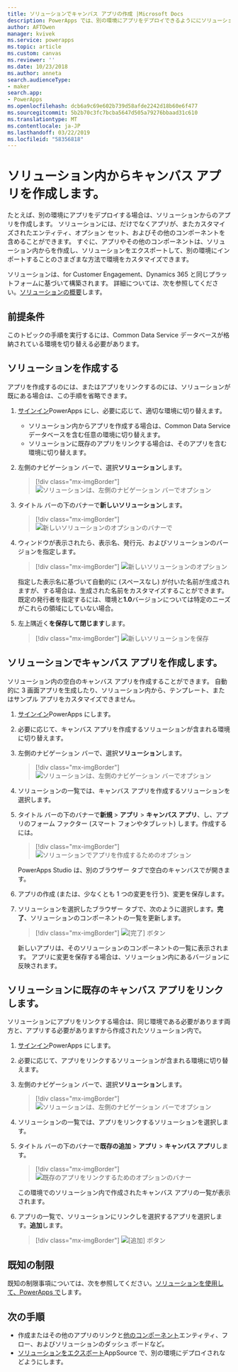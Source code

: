 ```yaml
---
title: ソリューションでキャンバス アプリの作成 |Microsoft Docs
description: PowerApps では、別の環境にアプリをデプロイできるようににソリューションでキャンバス アプリを作成します。
author: AFTOwen
manager: kvivek
ms.service: powerapps
ms.topic: article
ms.custom: canvas
ms.reviewer: ''
ms.date: 10/23/2018
ms.author: anneta
search.audienceType:
- maker
search.app:
- PowerApps
ms.openlocfilehash: dcb6a9c69e602b739d58afde2242d18b60e6f477
ms.sourcegitcommit: 5b2b70c3fc7bcba5647d505a79276bbaad31c610
ms.translationtype: MT
ms.contentlocale: ja-JP
ms.lasthandoff: 03/22/2019
ms.locfileid: "58356818"
---
```

# <a name="create-a-canvas-app-from-within-a-solution"></a>ソリューション内からキャンバス アプリを作成します。

たとえば、別の環境にアプリをデプロイする場合は、ソリューションからのアプリを作成します。 ソリューションには、だけでなくアプリが、またカスタマイズされたエンティティ、オプション セット、およびその他のコンポーネントを含めることができます。 すぐに、アプリやその他のコンポーネントは、ソリューション内からを作成し、ソリューションをエクスポートして、別の環境にインポートすることのさまざまな方法で環境をカスタマイズできます。

ソリューションは、for Customer Engagement、Dynamics 365 と同じプラットフォームに基づいて構築されます。 詳細については、次を参照してください。[ソリューションの概要](../common-data-service/solutions-overview.md)します。

## <a name="prerequisite"></a>前提条件

このトピックの手順を実行するには、Common Data Service データベースが格納されている環境を切り替える必要があります。

## <a name="create-a-solution"></a>ソリューションを作成する

アプリを作成するのには、またはアプリをリンクするのには、ソリューションが既にある場合は、この手順を省略できます。

1. [サインイン](https://web.powerapps.com?utm_source=padocs&utm_medium=linkinadoc&utm_campaign=referralsfromdoc)PowerApps にし、必要に応じて、適切な環境に切り替えます。

    - ソリューション内からアプリを作成する場合は、Common Data Service データベースを含む任意の環境に切り替えます。
    - ソリューションに既存のアプリをリンクする場合は、そのアプリを含む環境に切り替えます。

1. 左側のナビゲーション バーで、選択**ソリューション**します。

    > [!div class="mx-imgBorder"]
    > ![ソリューションは、左側のナビゲーション バーでオプション](./media/add-app-solution/left-nav.png "左側のナビゲーション バーで、ソリューション オプション")

1. タイトル バーの下のバナーで**新しいソリューション**します。

    > [!div class="mx-imgBorder"]
    > ![新しいソリューションのオプションのバナーで](./media/add-app-solution/banner-new-solution.png "バナーで新規ソリューション オプション")

1. ウィンドウが表示されたら、表示名、発行元、およびソリューションのバージョンを指定します。

    > [!div class="mx-imgBorder"]
    > ![新しいソリューションのオプション](./media/add-app-solution/configure-new-solution.png "新しいソリューションのオプション")

    指定した表示名に基づいて自動的に (スペースなし) が付いた名前が生成されますが、する場合は、生成された名前をカスタマイズすることができます。 既定の発行者を指定するには、環境と**1.0**バージョンについては特定のニーズがこれらの領域にしていない場合。

1. 左上隅近く**を保存して閉じます**します。

    > [!div class="mx-imgBorder"]
    > ![新しいソリューションを保存](./media/add-app-solution/save-new-solution.png "新しいソリューションを保存")

## <a name="create-a-canvas-app-in-a-solution"></a>ソリューションでキャンバス アプリを作成します。

ソリューション内の空白のキャンバス アプリを作成することができます。 自動的に 3 画面アプリを生成したり、ソリューション内から、テンプレート、またはサンプル アプリをカスタマイズできません。

1. [サインイン](https://web.powerapps.com?utm_source=padocs&utm_medium=linkinadoc&utm_campaign=referralsfromdoc)PowerApps にします。

1. 必要に応じて、キャンバス アプリを作成するソリューションが含まれる環境に切り替えます。

1. 左側のナビゲーション バーで、選択**ソリューション**します。

    > [!div class="mx-imgBorder"]
    > ![ソリューションは、左側のナビゲーション バーでオプション](./media/add-app-solution/left-nav.png "左側のナビゲーション バーで、ソリューション オプション")

1. ソリューションの一覧では、キャンバス アプリを作成するソリューションを選択します。

1. タイトル バーの下のバナーで**新規** > **アプリ** > **キャンバス アプリ**、し、アプリのフォーム ファクター (スマート フォンやタブレット) します。作成するには。

    > [!div class="mx-imgBorder"]
    > ![ソリューションでアプリを作成するためのオプション](./media/add-app-solution/new-option.png "ソリューションでアプリを作成するためのオプション")

    PowerApps Studio は、別のブラウザー タブで空白のキャンバスでが開きます。

1. アプリの作成 (または、少なくとも 1 つの変更を行う)、変更を保存します。

1. ソリューションを選択したブラウザー タブで、次のように選択します。**完了**、ソリューションのコンポーネントの一覧を更新します。

    > [!div class="mx-imgBorder"]
    > ![[完了] ボタン](./media/add-app-solution/done-button.png "[完了] ボタン")

    新しいアプリは、そのソリューションのコンポーネントの一覧に表示されます。 アプリに変更を保存する場合は、ソリューション内にあるバージョンに反映されます。

## <a name="link-an-existing-canvas-app-to-a-solution"></a>ソリューションに既存のキャンバス アプリをリンクします。

ソリューションにアプリをリンクする場合は、同じ環境である必要があります両方と、アプリする必要がありますから作成されたソリューション内で。

1. [サインイン](https://web.powerapps.com?utm_source=padocs&utm_medium=linkinadoc&utm_campaign=referralsfromdoc)PowerApps にします。

1. 必要に応じて、アプリをリンクするソリューションが含まれる環境に切り替えます。

1. 左側のナビゲーション バーで、選択**ソリューション**します。

    > [!div class="mx-imgBorder"]
    > ![ソリューションは、左側のナビゲーション バーでオプション](./media/add-app-solution/left-nav.png "左側のナビゲーション バーで、ソリューション オプション")

1. ソリューションの一覧では、アプリをリンクするソリューションを選択します。

1. タイトル バーの下のバナーで**既存の追加** > **アプリ** > **キャンバス アプリ**します。

    > [!div class="mx-imgBorder"]
    > ![既存のアプリをリンクするためのオプションのバナー](./media/add-app-solution/add-existing.png "既存のアプリをリンクするためのオプションのバナー")

    この環境でのソリューション内で作成されたキャンバス アプリの一覧が表示されます。

1. アプリの一覧で、ソリューションにリンクしを選択するアプリを選択します。**追加**します。

    > [!div class="mx-imgBorder"]
    > ![[追加] ボタン](./media/add-app-solution/add-button.png "追加 ボタン")

## <a name="known-limitations"></a>既知の制限

既知の制限事項については、次を参照してください。[ソリューションを使用して、PowerApps で](../common-data-service/use-solution-explorer.md#known-limitations)します。 

## <a name="next-steps"></a>次の手順

- 作成またはその他のアプリのリンクと[他のコンポーネント](../common-data-service/use-solution-explorer.md)エンティティ、フロー、およびソリューションのダッシュ ボードなど。
- [ソリューションをエクスポート](../common-data-service/import-update-export-solutions.md)AppSource で、別の環境にデプロイされなどようにします。
